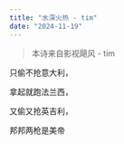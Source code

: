 ```yaml
---
title: "水深火热 - tim"
date: "2024-11-19"
---
```


> 本诗来自影视飓风 - tim

只偷不抢意大利，

拿起就跑法兰西，

又偷又抢英吉利，

邦邦两枪是美帝
